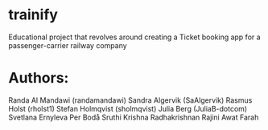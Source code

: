 # trainify
Educational project that revolves around creating a Ticket booking app for a passenger-carrier railway company

# Authors:

Randa Al Mandawi (randamandawi)
Sandra Algervik (SaAlgervik)
Rasmus Holst (rholst1)
Stefan Holmqvist (sholmqvist)
Julia Berg (JuliaB-dotcom)
Svetlana Ernyleva
Per Bodå
Sruthi Krishna Radhakrishnan Rajini
Awat Farah



